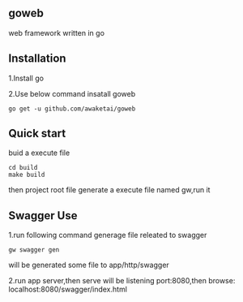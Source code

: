 goweb
----

web framework written in go

## Installation

1.Install go

2.Use below command insatall goweb

```
go get -u github.com/awaketai/goweb
```

## Quick start

buid a execute file

```
cd build
make build
```

then project root file generate a execute file named gw,run it

## Swagger Use

1.run following command generage file releated to swagger 

```
gw swagger gen
```
will be generated some file to app/http/swagger

2.run app server,then serve will be listening port:8080,then browse: localhost:8080/swagger/index.html

